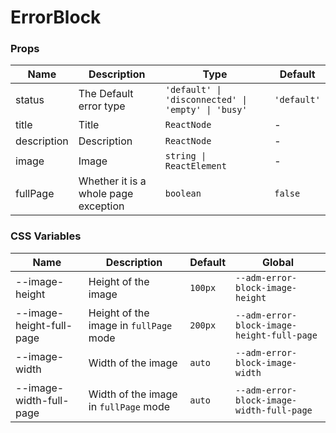 # ErrorBlock

<code src="./demos/demo-basic.tsx"></code>

<code src="./demos/demo-full-page.tsx"></code>

<code src="./demos/demo2.tsx"></code>

### Props

| Name        | Description                          | Type                                                    | Default     |
| ----------- | ------------------------------------ | ------------------------------------------------------- | ----------- |
| status      | The Default error type               | `'default' \| 'disconnected' \| 'empty' \| 'busy'`      | `'default'` |
| title       | Title                                | `ReactNode`                                             | -           |
| description | Description                          | `ReactNode`                                             | -           |
| image       | Image                                | `string \| ReactElement`                                | -           |
| fullPage    | Whether it is a whole page exception | `boolean`                                               | `false`     |

### CSS Variables

| Name                     | Description                            | Default | Global                                     |
| ------------------------ | -------------------------------------- | ------- | ------------------------------------------ |
| --image-height           | Height of the image                    | `100px` | `--adm-error-block-image-height`           |
| --image-height-full-page | Height of the image in `fullPage` mode | `200px` | `--adm-error-block-image-height-full-page` |
| --image-width            | Width of the image                     | `auto`  | `--adm-error-block-image-width`            |
| --image-width-full-page  | Width of the image in `fullPage` mode  | `auto`  | `--adm-error-block-image-width-full-page`  |

